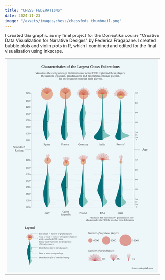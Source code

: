 ```yaml
---
title: "CHESS FEDERATIONS"
date: 2024-11-23
image: "/assets/images/chess/chessfeds_thumbnail.png"
---
```


I created this graphic as my final project for the Domestika course "Creative Data Visualization for Narrative Designs" by Federica Fragapane. I created bubble plots and violin plots in R, which I combined and edited for the final visualisation using Inkscape.

|                                                                     |
| :-----------------------------------------------------------------: |
| ![Chess Federations](/assets/images/chess/chessfeds.png)            |